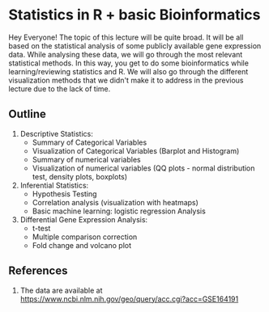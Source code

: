 # Statistics in R + basic Bioinformatics

Hey Everyone! The topic of this lecture will be quite broad. It will be all based on the statistical analysis of some publicly available gene expression data. While analysing these data, we will go through the most relevant statistical methods. In this way, you get to do some bioinformatics while learning/reviewing statistics and R. We will also go through the different visualization methods that we didn't make it to address in the previous lecture due to the lack of time. 

## Outline

1. Descriptive Statistics:
    - Summary of Categorical Variables
    - Visualization of Categorical Variables (Barplot and Histogram)
    - Summary of numerical variables
    - Visualization of numerical variables (QQ plots - normal distribution test, density plots, boxplots)
2. Inferential Statistics:
    - Hypothesis Testing 
    - Correlation analysis (visualization with heatmaps)
    - Basic machine learning: logistic regression Analysis
3. Differential Gene Expression Analysis:
    - t-test
    - Multiple comparison correction
    - Fold change and volcano plot
    

## References
1. The data are available at https://www.ncbi.nlm.nih.gov/geo/query/acc.cgi?acc=GSE164191
